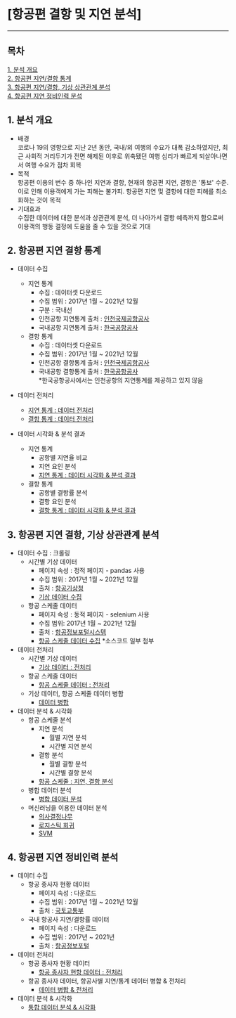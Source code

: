 # [항공편 결항 및 지연 분석]
---
## 목차
[1. 분석 개요](#1-분석-개요)<br>
[2. 항공편 지연/결항 통계](#2-항공편-지연-결항-통계)<br>
[3. 항공편 지연/결항, 기상 상관관계 분석](#3-항공편-지연-결항-기상-상관관계-분석)<br>
[4. 항공편 지연 정비인력 분석](#4-항공편-지연-정비인력-분석)<br>

## 1. 분석 개요
* 배경 <br>
    코로나 19의 영향으로 지난 2년 동안, 국내/외 여행의 수요가 대폭 감소하였지만, 최근 사회적 거리두기가 전면 해제된 이후로 위축됐던 여행 심리가 빠르게 되살아나면서 여행 수요가 점차 회복
* 목적 <br>
    항공편 이용의 변수 중 하나인 지연과 결항, 현재의 항공편 지연, 결항은 '통보' 수준. 이로 인해 이용객에게 가는 피해는 불가피. 항공편 지연 및 결항에 대한 피해를 최소화하는 것이 목적
* 기대효과<br>
    수집한 데이터에 대한 분석과 상관관계 분석, 더 나아가서 결항 예측까지 함으로써 이용객의 행동 결정에 도움을 줄 수 있을 것으로 기대

## 2. 항공편 지연 결항 통계
* 데이터 수집<br>
    + 지연 통계
        - 수집 : 데이터셋 다운로드
        - 수집 범위 : 2017년 1월 ~ 2021년 12월
        - 구분 : 국내선
        - 인천공항 지연통계 출처 : [인천국제공항공사](https://www.airport.kr/co/ko/cpr/statisticOfDelay.do)
        - 국내공항 지연통계 출처 : [한국공항공사](https://www.airport.co.kr/www/cms/frFlightStatsCon/delayStats.do?MENU_ID=1250#none)<br>
    + 결항 통계
        - 수집 : 데이터셋 다운로드
        - 수집 범위 : 2017년 1월 ~ 2021년 12월
        - 인천공항 결항통계 출처 : [인천국제공항공사](https://www.airport.kr/co/ko/cpr/statisticOfCanceled.do)
        - 국내공항 결항통계 출처 : [한국공항공사](https://www.airport.co.kr/www/cms/frFlightStatsCon/canceledStats.do?MENU_ID=1250)<br>
    *한국공항공사에서는 인천공항의 지연통계를 제공하고 있지 않음

* 데이터 전처리 <br>
    - [지연 통계 : 데이터 전처리](https://github.com/yeji4268/BigData/blob/main/%ED%95%AD%EA%B3%B5%ED%8E%B8%20%EA%B2%B0%ED%95%AD%20%EB%B0%8F%20%EC%A7%80%EC%97%B0%20%EB%B6%84%EC%84%9D/%ED%95%AD%EA%B3%B5%ED%8E%B8%20%EA%B2%B0%ED%95%AD%2C%20%EC%A7%80%EC%97%B0%20%ED%86%B5%EA%B3%84/delayStats_Preprocessing.ipynb)
    - [결항 통계 : 데이터 전처리](https://github.com/yeji4268/BigData/blob/main/%ED%95%AD%EA%B3%B5%ED%8E%B8%20%EA%B2%B0%ED%95%AD%20%EB%B0%8F%20%EC%A7%80%EC%97%B0%20%EB%B6%84%EC%84%9D/%ED%95%AD%EA%B3%B5%ED%8E%B8%20%EA%B2%B0%ED%95%AD%2C%20%EC%A7%80%EC%97%B0%20%ED%86%B5%EA%B3%84/cancelStats_Preprocessing.ipynb)
* 데이터 시각화 & 분석 결과<br>
    + 지연 통계
        - 공항별 지연율 비교
        - 지연 요인 분석
        - [지연 통계 : 데이터 시각화 & 분석 결과](https://github.com/yeji4268/BigData/blob/main/%ED%95%AD%EA%B3%B5%ED%8E%B8%20%EA%B2%B0%ED%95%AD%20%EB%B0%8F%20%EC%A7%80%EC%97%B0%20%EB%B6%84%EC%84%9D/%ED%95%AD%EA%B3%B5%ED%8E%B8%20%EA%B2%B0%ED%95%AD%2C%20%EC%A7%80%EC%97%B0%20%ED%86%B5%EA%B3%84/delayStats_Visulization.ipynb)
    + 결항 통계
        - 공항별 결항률 분석
        - 결항 요인 분석
        - [결항 통계 : 데이터 시각화 & 분석 결과](https://github.com/yeji4268/BigData/blob/main/%ED%95%AD%EA%B3%B5%ED%8E%B8%20%EA%B2%B0%ED%95%AD%20%EB%B0%8F%20%EC%A7%80%EC%97%B0%20%EB%B6%84%EC%84%9D/%ED%95%AD%EA%B3%B5%ED%8E%B8%20%EA%B2%B0%ED%95%AD%2C%20%EC%A7%80%EC%97%B0%20%ED%86%B5%EA%B3%84/cancelStats_Visualization.ipynb)

## 3. 항공편 지연 결항, 기상 상관관계 분석
* 데이터 수집 : 크롤링 <br>
    + 시간별 기상 데이터 
        - 페이지 속성 : 정적 페이지 - pandas 사용
        - 수집 범위 : 2017년 1월 ~ 2021년 12월
        - 출처 : [항공기상청](https://amo.kma.go.kr/weather/stat/stat-hourly.do)
        - [기상 데이터 수집](https://github.com/yeji4268/BigData/blob/main/%ED%95%AD%EA%B3%B5%ED%8E%B8%20%EA%B2%B0%ED%95%AD%20%EB%B0%8F%20%EC%A7%80%EC%97%B0%20%EB%B6%84%EC%84%9D/%EA%B8%B0%EC%83%81%20%EC%83%81%EA%B4%80%EA%B4%80%EA%B3%84%20%EB%B6%84%EC%84%9D/weather_Crawling.ipynb)
    + 항공 스케줄 데이터
        - 페이지 속성 : 동적 페이지 - selenium 사용
        - 수집 범위: 2017년 1월 ~ 2021년 12월
        - 출처 : [항공정보포털시스템](https://www.airportal.go.kr/index.jsp)
        - [항공 스케줄 데이터 수집](https://github.com/yeji4268/BigData/blob/main/%ED%95%AD%EA%B3%B5%ED%8E%B8%20%EA%B2%B0%ED%95%AD%20%EB%B0%8F%20%EC%A7%80%EC%97%B0%20%EB%B6%84%EC%84%9D/%EA%B8%B0%EC%83%81%20%EC%83%81%EA%B4%80%EA%B4%80%EA%B3%84%20%EB%B6%84%EC%84%9D/schedule_Crawling.ipynb)
        *소스코드 일부 첨부
* 데이터 전처리
    + 시간별 기상 데이터
        - [기상 데이터 : 전처리](https://github.com/yeji4268/BigData/blob/main/%ED%95%AD%EA%B3%B5%ED%8E%B8%20%EA%B2%B0%ED%95%AD%20%EB%B0%8F%20%EC%A7%80%EC%97%B0%20%EB%B6%84%EC%84%9D/%EA%B8%B0%EC%83%81%20%EC%83%81%EA%B4%80%EA%B4%80%EA%B3%84%20%EB%B6%84%EC%84%9D/weather_Preprocessing.ipynb)
    + 항공 스케줄 데이터
        - [항공 스케줄 데이터 : 전처리](https://github.com/yeji4268/BigData/blob/main/%ED%95%AD%EA%B3%B5%ED%8E%B8%20%EA%B2%B0%ED%95%AD%20%EB%B0%8F%20%EC%A7%80%EC%97%B0%20%EB%B6%84%EC%84%9D/%EA%B8%B0%EC%83%81%20%EC%83%81%EA%B4%80%EA%B4%80%EA%B3%84%20%EB%B6%84%EC%84%9D/schedule_Preprocessing.ipynb)
    + 기상 데이터, 항공 스케줄 데이터 병합
        - [데이터 병합](https://github.com/yeji4268/BigData/blob/main/%ED%95%AD%EA%B3%B5%ED%8E%B8%20%EA%B2%B0%ED%95%AD%20%EB%B0%8F%20%EC%A7%80%EC%97%B0%20%EB%B6%84%EC%84%9D/%EA%B8%B0%EC%83%81%20%EC%83%81%EA%B4%80%EA%B4%80%EA%B3%84%20%EB%B6%84%EC%84%9D/data_Merging.ipynb)
* 데이터 분석 & 시각화
    + 항공 스케줄 분석
        - 지연 분석
            * 월별 지연 분석
            * 시간별 지연 분석
        - 결항 분석
            * 월별 결항 분석
            * 시간별 결항 분석
        - [항공 스케줄 : 지연, 결항 분석](https://github.com/yeji4268/BigData/blob/main/%ED%95%AD%EA%B3%B5%ED%8E%B8%20%EA%B2%B0%ED%95%AD%20%EB%B0%8F%20%EC%A7%80%EC%97%B0%20%EB%B6%84%EC%84%9D/%EA%B8%B0%EC%83%81%20%EC%83%81%EA%B4%80%EA%B4%80%EA%B3%84%20%EB%B6%84%EC%84%9D/schedule_Visualization.ipynb)
    + 병합 데이터 분석
        - [병합 데이터 분석](https://github.com/yeji4268/BigData/blob/main/%ED%95%AD%EA%B3%B5%ED%8E%B8%20%EA%B2%B0%ED%95%AD%20%EB%B0%8F%20%EC%A7%80%EC%97%B0%20%EB%B6%84%EC%84%9D/%EA%B8%B0%EC%83%81%20%EC%83%81%EA%B4%80%EA%B4%80%EA%B3%84%20%EB%B6%84%EC%84%9D/data_Visualization.ipynb)
    + 머신러닝을 이용한 데이터 분석
        - [의사결정나무](https://github.com/yeji4268/BigData/blob/main/%ED%95%AD%EA%B3%B5%ED%8E%B8%20%EA%B2%B0%ED%95%AD%20%EB%B0%8F%20%EC%A7%80%EC%97%B0%20%EB%B6%84%EC%84%9D/%EA%B8%B0%EC%83%81%20%EC%83%81%EA%B4%80%EA%B4%80%EA%B3%84%20%EB%B6%84%EC%84%9D/ML_Decision.ipynb)
        - [로지스틱 회귀](https://github.com/yeji4268/BigData/blob/main/%ED%95%AD%EA%B3%B5%ED%8E%B8%20%EA%B2%B0%ED%95%AD%20%EB%B0%8F%20%EC%A7%80%EC%97%B0%20%EB%B6%84%EC%84%9D/%EA%B8%B0%EC%83%81%20%EC%83%81%EA%B4%80%EA%B4%80%EA%B3%84%20%EB%B6%84%EC%84%9D/ML_Logistic.ipynb)
        - [SVM](https://github.com/yeji4268/BigData/blob/main/%ED%95%AD%EA%B3%B5%ED%8E%B8%20%EA%B2%B0%ED%95%AD%20%EB%B0%8F%20%EC%A7%80%EC%97%B0%20%EB%B6%84%EC%84%9D/%EA%B8%B0%EC%83%81%20%EC%83%81%EA%B4%80%EA%B4%80%EA%B3%84%20%EB%B6%84%EC%84%9D/ML_SVM.ipynb)
## 4. 항공편 지연 정비인력 분석
* 데이터 수집 
    - 항공 종사자 현황 데이터
        + 페이지 속성 : 다운로드
        + 수집 범위 : 2017년 1월 ~ 2021년 12월
        + 출처 : [국토교통부](https://stat.molit.go.kr/portal/cate/statView.do?hRsId=523&hFormId=4630&hSelectId=4630&hPoint=00&hAppr=1&hDivEng=&oFileName=&rFileName=&midpath=&month_yn=N&sFormId=4630&sStart=2017&sEnd=2021&sStyleNum=1003&EXPORT=)
    - 국내 항공사 지연/결항률 데이터
        + 페이지 속성 : 다운로드
        + 수집 범위 : 2017년 ~ 2021년
        + 출처 : [항공정보포털](https://www.airportal.go.kr/life/consumer/Con03-02-03.html?date=20210625)
* 데이터 전처리 
    - 항공 종사자 현황 데이터
        + [항공 종사자 현항 데이터 : 전처리](https://github.com/yeji4268/BigData/blob/main/%ED%95%AD%EA%B3%B5%ED%8E%B8%20%EA%B2%B0%ED%95%AD%20%EB%B0%8F%20%EC%A7%80%EC%97%B0%20%EB%B6%84%EC%84%9D/%EC%A0%95%EB%B9%84%EC%9D%B8%EB%A0%A5%20%EB%B6%84%EC%84%9D/mechanic_Preprocessing.ipynb)
    - 항공 종사자 데이터, 항공사별 지연/통계 데이터 병합 & 전처리
        + [데이터 병합 & 전처리](https://github.com/yeji4268/BigData/blob/main/%ED%95%AD%EA%B3%B5%ED%8E%B8%20%EA%B2%B0%ED%95%AD%20%EB%B0%8F%20%EC%A7%80%EC%97%B0%20%EB%B6%84%EC%84%9D/%EC%A0%95%EB%B9%84%EC%9D%B8%EB%A0%A5%20%EB%B6%84%EC%84%9D/airlineData_Preprocessing.ipynb)
* 데이터 분석 & 시각화
    - [통합 데이터 분석 & 시각화](https://github.com/yeji4268/BigData/blob/main/%ED%95%AD%EA%B3%B5%ED%8E%B8%20%EA%B2%B0%ED%95%AD%20%EB%B0%8F%20%EC%A7%80%EC%97%B0%20%EB%B6%84%EC%84%9D/%EC%A0%95%EB%B9%84%EC%9D%B8%EB%A0%A5%20%EB%B6%84%EC%84%9D/airlineData_Visualization.ipynb)
